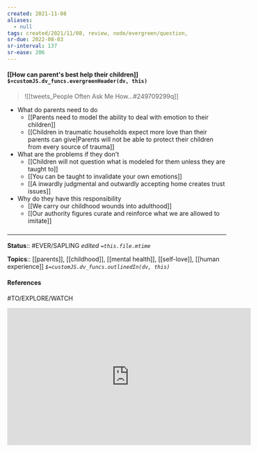 ```yaml
---
created: 2021-11-08 
aliases:
  - null
tags: created/2021/11/08, review, node/evergreen/question, 
sr-due: 2022-08-03
sr-interval: 137
sr-ease: 206
---
```


#### [[How can parent's best help their children]] `$=customJS.dv_funcs.evergreenHeader(dv, this)`


> ![[tweets_People Often Ask Me How...#249709299q]]

- What do parents need to do
	- [[Parents need to model the ability to deal with emotion to their children]]
	- [[Children in traumatic households expect more love than their parents can give|Parents will not be able to protect their children from every source of trauma]]
- What are the problems if they don't
	- [[Children will not question what is modeled for them unless they are taught to]]
	- [[You can be taught to invalidate your own emotions]]
	- [[A inwardly judgmental and outwardly accepting home creates trust issues]]
- Why do they have this responsibility
	- [[We carry our childhood wounds into adulthood]]
	- [[Our authority figures curate and reinforce what we are allowed to imitate]]

### <hr class="footnote"/>

**Status**:: #EVER/SAPLING 
*edited `=this.file.mtime`*

**Topics**:: [[parents]], [[childhood]], [[mental health]], [[self-love]], [[human experience]]
*`$=customJS.dv_funcs.outlinedIn(dv, this)`*

#### References
#TO/EXPLORE/WATCH 
<iframe width="560" height="315" src="https://www.youtube.com/embed/5ZOjFdNiH2g" title="YouTube video player" frameborder="0" allow="accelerometer; autoplay; clipboard-write; encrypted-media; gyroscope; picture-in-picture" allowfullscreen></iframe>
